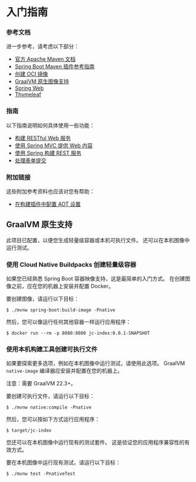# 入门指南

### 参考文档

进一步参考，请考虑以下部分：

* [官方 Apache Maven 文档](https://maven.apache.org/guides/index.html)
* [Spring Boot Maven 插件参考指南](https://docs.spring.io/spring-boot/docs/3.2.1/maven-plugin/reference/html/)
* [创建 OCI 镜像](https://docs.spring.io/spring-boot/docs/3.2.1/maven-plugin/reference/html/#build-image)
* [GraalVM 原生图像支持](https://docs.spring.io/spring-boot/docs/3.2.1/reference/html/native-image.html#native-image)
* [Spring Web](https://docs.spring.io/spring-boot/docs/3.2.1/reference/htmlsingle/index.html#web)
* [Thymeleaf](https://docs.spring.io/spring-boot/docs/3.2.1/reference/htmlsingle/index.html#web.servlet.spring-mvc.template-engines)

### 指南

以下指南说明如何具体使用一些功能：

* [构建 RESTful Web 服务](https://spring.io/guides/gs/rest-service/)
* [使用 Spring MVC 提供 Web 内容](https://spring.io/guides/gs/serving-web-content/)
* [使用 Spring 构建 REST 服务](https://spring.io/guides/tutorials/rest/)
* [处理表单提交](https://spring.io/guides/gs/handling-form-submission/)

### 附加链接

这些附加参考资料也应该对您有帮助：

* [在构建插件中配置 AOT 设置](https://docs.spring.io/spring-boot/docs/3.2.1/maven-plugin/reference/htmlsingle/#aot)

## GraalVM 原生支持

此项目已配置，以便您生成轻量级容器或本机可执行文件。
还可以在本机图像中运行测试。

### 使用 Cloud Native Buildpacks 创建轻量级容器

如果您已经熟悉 Spring Boot 容器映像支持，这是最简单的入门方式。
在创建图像之前，应在您的机器上安装并配置 Docker。

要创建图像，请运行以下目标：

```
$ ./mvnw spring-boot:build-image -Pnative
```

然后，您可以像运行任何其他容器一样运行应用程序：

```
$ docker run --rm -p 8080:8080 jc-index:0.0.1-SNAPSHOT
```

### 使用本机构建工具创建可执行文件

如果要探索更多选项，例如在本机图像中运行测试，请使用此选项。
GraalVM `native-image` 编译器应安装并配置在您的机器上。

注意：需要 GraalVM 22.3+。

要创建可执行文件，请运行以下目标：

```
$ ./mvnw native:compile -Pnative
```

然后，您可以按如下方式运行应用程序：

```
$ target/jc-index
```

您还可以在本机图像中运行现有的测试套件。
这是验证您的应用程序兼容性的有效方式。

要在本机图像中运行现有测试，请运行以下目标：

```
$ ./mvnw test -PnativeTest
```